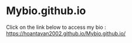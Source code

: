 # Mybio.github.io
Click on the link below to access my bio :
https://hoantavan2002.github.io/Mybio.github.io/
